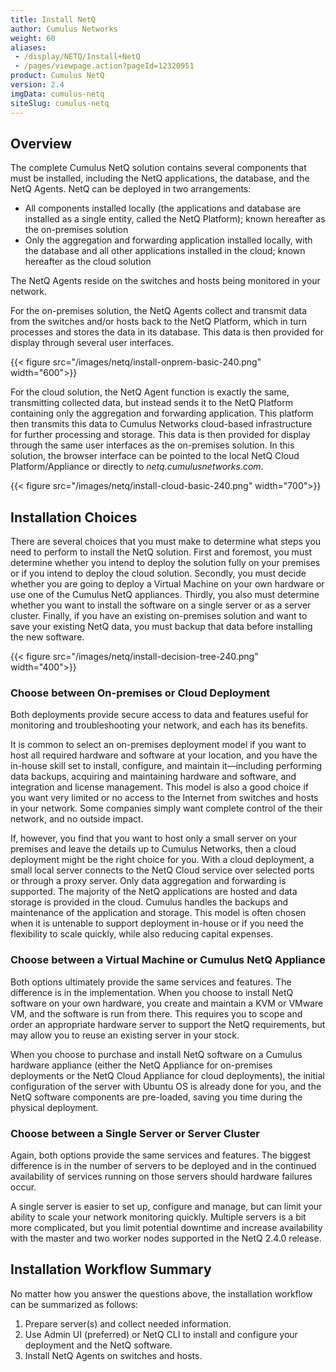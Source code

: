 ```yaml
---
title: Install NetQ
author: Cumulus Networks
weight: 60
aliases:
 - /display/NETQ/Install+NetQ
 - /pages/viewpage.action?pageId=12320951
product: Cumulus NetQ
version: 2.4
imgData: cumulus-netq
siteSlug: cumulus-netq
---
```


## Overview

The complete Cumulus NetQ solution contains several components that must be installed, including the NetQ applications, the database, and the NetQ Agents. NetQ can be deployed in two arrangements:

- All components installed locally (the applications and database are installed as a single entity, called the NetQ Platform); known hereafter as the on-premises solution
- Only the aggregation and forwarding application installed locally, with the database and all other applications installed in the cloud; known hereafter as the cloud solution

The NetQ Agents reside on the switches and hosts being monitored in your network.

For the on-premises solution, the NetQ Agents collect and transmit data from the switches and/or hosts back to the NetQ Platform, which in turn processes and stores the data in its database. This data is then provided for display through several user interfaces.

{{< figure src="/images/netq/install-onprem-basic-240.png" width="600">}}

For the cloud solution, the NetQ Agent function is exactly the same, transmitting collected data, but instead sends it to the NetQ Platform containing only the aggregation and forwarding application. This platform then transmits this data to Cumulus Networks cloud-based infrastructure for further processing and storage. This data is then provided for display through the same user interfaces as the on-premises solution. In this solution, the browser interface can be pointed to the local NetQ Cloud Platform/Appliance or directly to *netq.cumulusnetworks.com*.

{{< figure src="/images/netq/install-cloud-basic-240.png" width="700">}}

## Installation Choices

There are several choices that you must make to determine what steps you need to perform to install the NetQ solution. First and foremost, you must determine whether you intend to deploy the solution fully on your premises or if you intend to deploy the cloud solution. Secondly, you must decide whether you are going to deploy a Virtual Machine on your own hardware or use one of the Cumulus NetQ appliances. Thirdly, you also must determine whether you want to install the software on a single server or as a server cluster. Finally, if you have an existing on-premises solution and want to save your existing NetQ data, you must backup that data before installing the new software.

{{< figure src="/images/netq/install-decision-tree-240.png" width="400">}}

### Choose between On-premises or Cloud Deployment

Both deployments provide secure access to data and features useful for monitoring and troubleshooting your network, and each has its benefits.

It is common to select an on-premises deployment model if you want to host all required hardware and software at your location, and you have the in-house skill set to install, configure, and maintain it—including performing data backups, acquiring and maintaining hardware and software, and integration and license management. This model is also a good choice if you want very limited or no access to the Internet from switches and hosts in your network. Some companies simply want complete control of the their network, and no outside impact.

If, however, you find that you want to host only a small server on your premises and leave the details up to Cumulus Networks, then a cloud deployment might be the right choice for you. With a cloud deployment, a small local server connects to the NetQ Cloud service over selected ports or through a proxy server. Only data aggregation and forwarding is supported. The majority of the NetQ applications are hosted and data storage is provided in the cloud. Cumulus handles the backups and maintenance of the application and storage. This model is often chosen when it is untenable to support deployment in-house or if you need the flexibility to scale quickly, while also reducing capital expenses.

### Choose between a Virtual Machine or Cumulus NetQ Appliance

Both options ultimately provide the same services and features. The difference is in the implementation. When you choose to install NetQ software on your own hardware, you create and maintain a KVM or VMware VM, and the software is run from there. This requires you to scope and order an appropriate hardware server to support the NetQ requirements, but may allow you to reuse an existing server in your stock.

When you choose to purchase and install NetQ software on a Cumulus hardware appliance (either the NetQ Appliance for on-premises deployments or the NetQ Cloud Appliance for cloud deployments), the initial configuration of the server with Ubuntu OS is already done for you, and the NetQ software components are pre-loaded, saving you time during the physical deployment.

### Choose between a Single Server or Server Cluster

Again, both options provide the same services and features. The biggest difference is in the number of servers to be deployed and in the continued availability of services running on those servers should hardware failures occur.

A single server is easier to set up, configure and manage, but can limit your ability to scale your network monitoring quickly. Multiple servers is a bit more complicated, but you limit potential downtime and increase availability with the master and two worker nodes supported in the NetQ 2.4.0 release. 

<!-- For more detail about clustering, refer to [Server Clustering](tbd). -->

## Installation Workflow Summary

No matter how you answer the questions above, the installation workflow can be summarized as follows:

1. Prepare server(s) and collect needed information.
2. Use Admin UI (preferred) or NetQ CLI to install and configure your deployment and the NetQ software.
3. Install NetQ Agents on switches and hosts.

<!-- ## Get Started

Follow the instructions contained in the section identified in these tables based on your answers to the installation choices you have made.

### Single Server

| On Prem/ Cloud | VM + Your HW/ Cumulus NetQ HW | Get Started Here |
| ---- | ---- | ---- |
| On premises | VM + your hardware | [Prepare Your Hardware and VM for a NetQ On-premises Deployment](x) |
| On premises | NetQ 2.4 Appliance | [Prepare Your New NetQ Appliance for a NetQ On-premises Deployment](x) |
| Cloud | VM + your hardware | [Prepare Your Hardware and VM for a NetQ Cloud Deployment](x) |
| Cloud | NetQ 2.4 Cloud Appliance | [Prepare Your New NetQ Cloud Appliance for a NetQ Cloud Deployment](x) |
| On premises, cloud | NetQ 2.3 and earlier Appliances | [Prepare Your Existing NetQ Appliances for a NetQ 2.4 Deployment](x) |

### Server Cluster

| On Prem/ Cloud | VM + Your HW/ Cumulus NetQ HW | Get Started Here |
| ---- | ---- | ---- |
| On premises | VM + your hardware | [Prepare Your Hardware and VM for a NetQ On-premises Cluster Deployment](x) |
| On premises | NetQ Appliance | [Prepare Your New NetQ Appliances for a NetQ On-premises Cluster Deployment](x) |
| Cloud | VM + your hardware | [Prepare Your Hardware and VM for a NetQ Cloud Cluster Deployment](x) |
| Cloud | NetQ Cloud Appliance | [Prepare Your New NetQ Cloud Appliance for a NetQ Cloud Cluster Deployment](x) |
| On premises, cloud | NetQ 2.3 and earlier Appliances | [Prepare Your Existing NetQ Appliances for a NetQ 2.4 Cluster Deployment](x) |

After you have completed the necessary preparations, you can install the NetQ software and Agents. -->